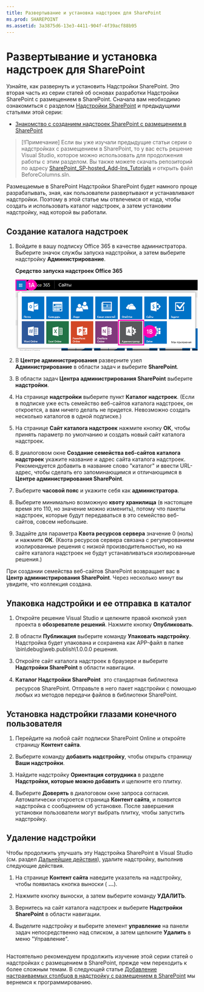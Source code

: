 ```yaml
---
title: Развертывание и установка надстроек для SharePoint
ms.prod: SHAREPOINT
ms.assetid: 3a3875d6-13e3-4411-904f-4f39acf88b95
---
```



# Развертывание и установка надстроек для SharePoint
Узнайте, как развернуть и установить Надстройки SharePoint.
Это вторая часть из серии статей об основах разработки Надстройки SharePoint с размещением в SharePoint. Сначала вам необходимо ознакомиться с разделом  [Надстройки SharePoint](sharepoint-add-ins.md) и предыдущими статьями этой серии:
  
    
    


-  [Знакомство с созданием надстроек SharePoint с размещением в SharePoint](get-started-creating-sharepoint-hosted-sharepoint-add-ins.md)
    
  

> [!Примечание]
> Если вы уже изучали предыдущие статьи серии о надстройках с размещением в SharePoint, то у вас есть решение Visual Studio, которое можно использовать для продолжения работы с этим разделом. Вы также можете скачать репозиторий по адресу  [SharePoint_SP-hosted_Add-Ins_Tutorials](https://github.com/OfficeDev/SharePoint_SP-hosted_Add-Ins_Tutorials) и открыть файл BeforeColumns.sln.
  
    
    

Размещаемые в SharePoint Надстройки SharePoint будет намного проще разрабатывать, зная, как пользователи развертывают и устанавливают надстройки. Поэтому в этой статье мы отвлечемся от кода, чтобы создать и использовать каталог надстроек, а затем установим надстройку, над которой вы работали.
## Создание каталога надстроек


  
    
    

1. Войдите в вашу подписку Office 365 в качестве администратора. Выберите значок службы запуска надстройки, а затем выберите надстройку **Администрирование**.
    
   **Средство запуска надстроек Office 365**

  

     ![Средство запуска приложений Office 365](images/ec60797c-d329-4922-a811-70c64598f4d5.PNG)
  

    
    
  
2. В **Центре администрирования** разверните узел **Администрирование** в области задач и выберите **SharePoint**.
    
  
3. В области задач **Центра администрирования SharePoint** выберите **надстройки**.
    
  
4. На странице **надстройки** выберите пункт **Каталог надстроек**. (Если в подписке уже есть семейство веб-сайтов каталога надстроек, он откроется, а вам ничего делать не придется. Невозможно создать несколько каталогов в одной подписке.)
    
  
5. На странице **Сайт каталога надстроек** нажмите кнопку **ОК**, чтобы принять параметр по умолчанию и создать новый сайт каталога надстроек.
    
  
6. В диалоговом окне **Создание семейства веб-сайтов каталога надстроек** укажите название и адрес сайта каталога надстроек. Рекомендуется добавить в название слово "каталог" и ввести URL-адрес, чтобы сделать его запоминающимся и отличающимся в **Центре администрирования SharePoint**.
    
  
7. Выберите **часовой пояс** и укажите себя как **администратора**.
    
  
8. Выберите минимально возможную **квоту хранилища** (в настоящее время это 110, но значение можно изменить), потому что пакеты надстроек, которые будут передаваться в это семейство веб-сайтов, совсем небольшие.
    
  
9. Задайте для параметра **Квота ресурсов сервера** значение 0 (ноль) и нажмите **ОК**. (Квота ресурсов сервера связана с регулированием изолированные решения с низкой производительностью, но на сайте каталога надстроек не будут устанавливаться изолированные решения.)
    
  
При создании семейства веб-сайтов SharePoint возвращает вас в **Центр администрирования SharePoint**. Через несколько минут вы увидите, что коллекция создана.
## Упаковка надстройки и ее отправка в каталог


  
    
    

1. Откройте решение Visual Studio и щелкните правой кнопкой узел проекта в **обозревателе решений**. Нажмите кнопку **Опубликовать**.
    
  
2. В области **Публикация** выберите команду **Упаковать надстройку**. Надстройка будет упакована и сохранена как APP-файл в папке \\bin\\debug\\web.publish\\1.0.0.0 решения.
    
  
3. Откройте сайт каталога надстроек в браузере и выберите **Надстройки SharePoint** в области навигации.
    
  
4. **Каталог Надстройки SharePoint**  это стандартная библиотека ресурсов SharePoint. Отправьте в него пакет надстройки с помощью любых из методов передачи файлов в библиотеки SharePoint.
    
  

## Установка надстройки глазами конечного пользователя


1. Перейдите на любой сайт подписки SharePoint Online и откройте страницу **Контент сайта**.
    
  
2. Выберите команду **добавить надстройку**, чтобы открыть страницу **Ваши надстройки**.
    
  
3. Найдите надстройку **Ориентация сотрудника** в разделе **Надстройки, которые можно добавить** и щелкните его плитку.
    
  
4. Выберите **Доверять** в диалоговом окне запроса согласия. Автоматически откроется страница **Контент сайта**, и появится надстройка с сообщением об установке. После завершения установки пользователи могут выбрать плитку, чтобы запустить надстройку.
    
  

## Удаление надстройки

Чтобы продолжить улучшать эту Надстройка SharePoint в Visual Studio (см. раздел  [Дальнейшие действия](#Nextsteps)), удалите надстройку, выполнив следующие действия.
  
    
    

1. На странице **Контент сайта** наведите указатель на надстройку, чтобы появилась кнопка выноски ( **...**).
    
  
2. Нажмите кнопку выноски, а затем выберите команду **УДАЛИТЬ**.
    
  
3. Вернитесь на сайт каталога надстроек и выберите **Надстройки SharePoint** в области навигации.
    
  
4. Выделите надстройку и выберите элемент **управление** на панели задач непосредственно над списком, а затем щелкните **Удалить** в меню "Управление".
    
  

## 

Настоятельно рекомендуем продолжить изучение этой серии статей о надстройках с размещением в SharePoint, прежде чем переходить к более сложным темам. В следующей статье  [Добавление настраиваемых столбцов в надстройку с размещением в SharePoint](add-custom-columns-to-a-sharepoint-hostedsharepoint-add-in.md) мы вернемся к программированию.
  
    
    

